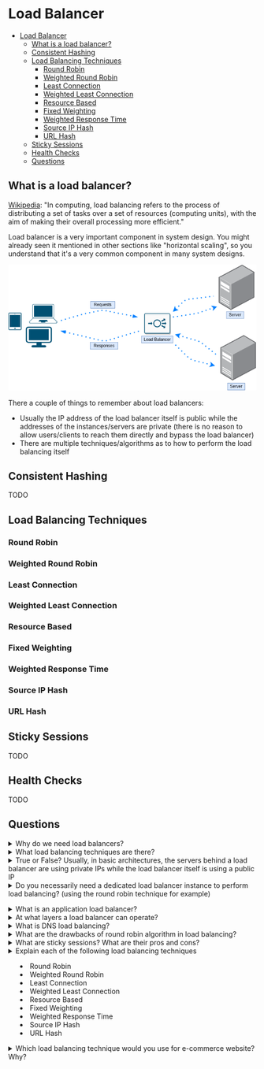# Load Balancer

- [Load Balancer](#load-balancer)
  - [What is a load balancer?](#what-is-a-load-balancer)
  - [Consistent Hashing](#consistent-hashing)
  - [Load Balancing Techniques](#load-balancing-techniques)
    - [Round Robin](#round-robin)
    - [Weighted Round Robin](#weighted-round-robin)
    - [Least Connection](#least-connection)
    - [Weighted Least Connection](#weighted-least-connection)
    - [Resource Based](#resource-based)
    - [Fixed Weighting](#fixed-weighting)
    - [Weighted Response Time](#weighted-response-time)
    - [Source IP Hash](#source-ip-hash)
    - [URL Hash](#url-hash)
  - [Sticky Sessions](#sticky-sessions)
  - [Health Checks](#health-checks)
  - [Questions](#questions)

## What is a load balancer?

[Wikipedia](https://en.wikipedia.org/wiki/Load_balancing_(computing)): "In computing, load balancing refers to the process of distributing a set of tasks over a set of resources (computing units), with the aim of making their overall processing more efficient."

Load balancer is a very important component in system design. You might already seen it mentioned in other sections like "horizontal scaling", so you understand that it's a very common component in many system designs.

<p align="center">
<img src="../../images/load_balancer/basic_architecture.png"/>
</p>

There a couple of things to remember about load balancers:

  * Usually the IP address of the load balancer itself is public while the addresses of the instances/servers are private (there is no reason to allow users/clients to reach them directly and bypass the load balancer)
  * There are multiple techniques/algorithms as to how to perform the load balancing itself


## Consistent Hashing

TODO

## Load Balancing Techniques

### Round Robin

### Weighted Round Robin

### Least Connection

### Weighted Least Connection

### Resource Based

### Fixed Weighting

### Weighted Response Time

### Source IP Hash

### URL Hash

## Sticky Sessions

TODO

## Health Checks

TODO

## Questions

<details>
<summary>Why do we need load balancers?</summary><br><b>
</b></details>

<details>
<summary>What load balancing techniques are there?</summary><br><b>

  * Round Robin
  * Weighted Round Robin
  * Least Connection
  * Weighted Least Connection
  * Resource Based
  * Fixed Weighting
  * Weighted Response Time
  * Source IP Hash
  * URL Hash
</b></details>

<details>
<summary>True or False? Usually, in basic architectures, the servers behind a load balancer are using private IPs while the load balancer itself is using a public IP</summary><br><b>

True. This serves two purposes:

  * We want everyone to use the load balancer :)
  * It provides a better security, by not allowing everyone to reach the servers directly. This way, we can secure better one component rather taking care of the security of all the instances/servers behind the load balancer
</b></details>

<details>
<summary>Do you necessarily need a dedicated load balancer instance to perform load balancing? (using the round robin technique for example)</summary><br><b>

No, you can use a DNS server.
</b></details>

<details>
<summary>What is an application load balancer?</summary><br><b>
</b></details>

<details>
<summary>At what layers a load balancer can operate?</summary><br><b>
</b></details>

<details>
<summary>What is DNS load balancing?</summary><br><b>
</b></details>

<details>
<summary>What are the drawbacks of round robin algorithm in load balancing?</summary><br><b>

  * A simple round robin algorithm knows nothing about the load and the spec of each server it forwards the requests to. It is possible, that multiple heavy workloads requests will get to the same server while other servers will got only lightweight requests which will result in one server doing most of the work, maybe even crashing at some point because it unable to handle all the heavy workloads requests by its own.
  * Each request from the client creates a whole new session. This might be a problem for certain scenarios where you would like to perform multiple operations where the server has to know about the result of operation so basically, being sort of aware of the history it has with the client. In round robin, first request might hit server X, while second request might hit server Y and ask to continue processing the data that was processed on server X already.
</b></details>

<details>
<summary>What are sticky sessions? What are their pros and cons?</summary><br><b>
</b></details>

<details>
<summary>Explain each of the following load balancing techniques

  * Round Robin
  * Weighted Round Robin
  * Least Connection
  * Weighted Least Connection
  * Resource Based
  * Fixed Weighting
  * Weighted Response Time
  * Source IP Hash
  * URL Hash
</summary><br><b>
</b></details>

<details>
<summary>Which load balancing technique would you use for e-commerce website? Why?</summary><br><b>

One that supports sticky sessions so users returning to the website, would have their data loaded, in case the server don't use shared storage.
</b></details>